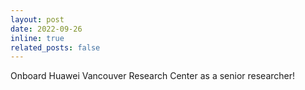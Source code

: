 ```yaml
---
layout: post
date: 2022-09-26 
inline: true
related_posts: false
---
```


Onboard Huawei Vancouver Research Center as a senior researcher!